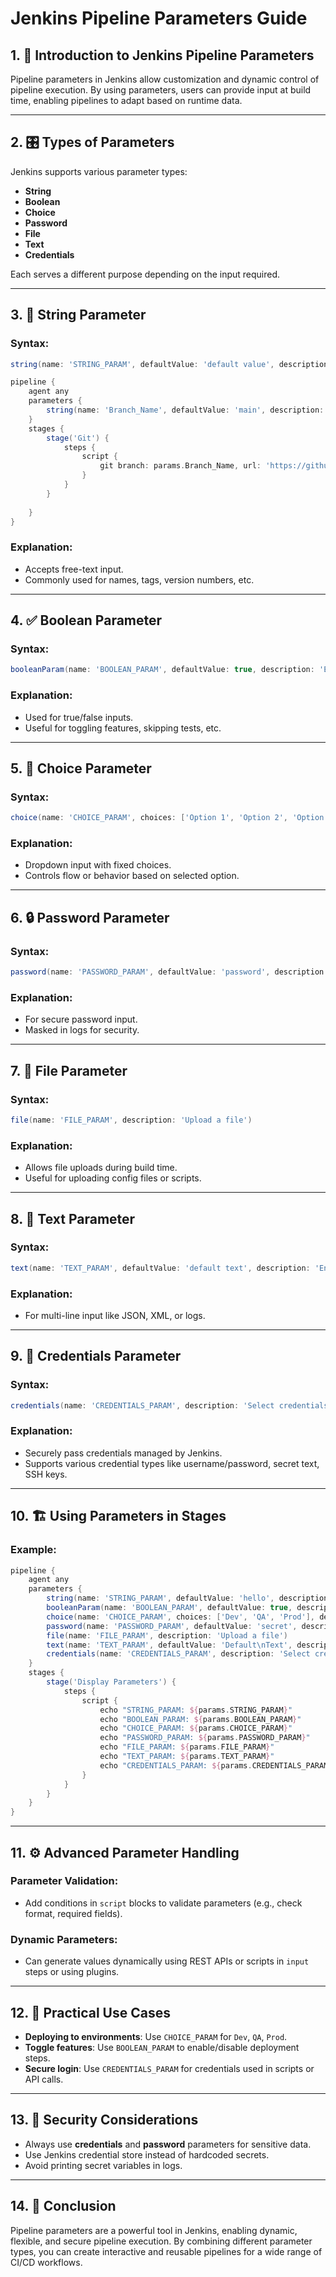 # Jenkins Pipeline Parameters Guide

## 1. 📘 Introduction to Jenkins Pipeline Parameters

Pipeline parameters in Jenkins allow customization and dynamic control of pipeline execution. By using parameters, users can provide input at build time, enabling pipelines to adapt based on runtime data.

---

## 2. 🎛️ Types of Parameters

Jenkins supports various parameter types:
- **String**
- **Boolean**
- **Choice**
- **Password**
- **File**
- **Text**
- **Credentials**

Each serves a different purpose depending on the input required.

---

## 3. 📝 String Parameter

### Syntax:
```groovy
string(name: 'STRING_PARAM', defaultValue: 'default value', description: 'Enter a string value')
```

```groovy
pipeline {
    agent any
    parameters {
        string(name: 'Branch_Name', defaultValue: 'main', description: 'Enter Branch Name')
    }
    stages {
        stage('Git') {
            steps {
                script {
                    git branch: params.Branch_Name, url: 'https://github.com/sawsansalah/FullStack-Blogging-App.git'
                }
            }
        }
        
    }
}

```
### Explanation:
- Accepts free-text input.
- Commonly used for names, tags, version numbers, etc.

---

## 4. ✅ Boolean Parameter

### Syntax:
```groovy
booleanParam(name: 'BOOLEAN_PARAM', defaultValue: true, description: 'Enable or disable something')
```

### Explanation:
- Used for true/false inputs.
- Useful for toggling features, skipping tests, etc.

---

## 5. 🔘 Choice Parameter

### Syntax:
```groovy
choice(name: 'CHOICE_PARAM', choices: ['Option 1', 'Option 2', 'Option 3'], description: 'Select an option')
```

### Explanation:
- Dropdown input with fixed choices.
- Controls flow or behavior based on selected option.

---

## 6. 🔒 Password Parameter

### Syntax:
```groovy
password(name: 'PASSWORD_PARAM', defaultValue: 'password', description: 'Enter your password')
```

### Explanation:
- For secure password input.
- Masked in logs for security.

---

## 7. 📁 File Parameter

### Syntax:
```groovy
file(name: 'FILE_PARAM', description: 'Upload a file')
```

### Explanation:
- Allows file uploads during build time.
- Useful for uploading config files or scripts.

---

## 8. 📄 Text Parameter

### Syntax:
```groovy
text(name: 'TEXT_PARAM', defaultValue: 'default text', description: 'Enter multi-line text')
```

### Explanation:
- For multi-line input like JSON, XML, or logs.

---

## 9. 🔐 Credentials Parameter

### Syntax:
```groovy
credentials(name: 'CREDENTIALS_PARAM', description: 'Select credentials', credentialType: 'com.cloudbees.plugins.credentials.impl.UsernamePasswordCredentialsImpl')
```

### Explanation:
- Securely pass credentials managed by Jenkins.
- Supports various credential types like username/password, secret text, SSH keys.

---

## 10. 🏗️ Using Parameters in Stages

### Example:
```groovy
pipeline {
    agent any
    parameters {
        string(name: 'STRING_PARAM', defaultValue: 'hello', description: 'Enter a string')
        booleanParam(name: 'BOOLEAN_PARAM', defaultValue: true, description: 'Enable or disable')
        choice(name: 'CHOICE_PARAM', choices: ['Dev', 'QA', 'Prod'], description: 'Select environment')
        password(name: 'PASSWORD_PARAM', defaultValue: 'secret', description: 'Enter password')
        file(name: 'FILE_PARAM', description: 'Upload a file')
        text(name: 'TEXT_PARAM', defaultValue: 'Default\nText', description: 'Enter multi-line text')
        credentials(name: 'CREDENTIALS_PARAM', description: 'Select credentials', credentialType: 'com.cloudbees.plugins.credentials.impl.UsernamePasswordCredentialsImpl')
    }
    stages {
        stage('Display Parameters') {
            steps {
                script {
                    echo "STRING_PARAM: ${params.STRING_PARAM}"
                    echo "BOOLEAN_PARAM: ${params.BOOLEAN_PARAM}"
                    echo "CHOICE_PARAM: ${params.CHOICE_PARAM}"
                    echo "PASSWORD_PARAM: ${params.PASSWORD_PARAM}"
                    echo "FILE_PARAM: ${params.FILE_PARAM}"
                    echo "TEXT_PARAM: ${params.TEXT_PARAM}"
                    echo "CREDENTIALS_PARAM: ${params.CREDENTIALS_PARAM}"
                }
            }
        }
    }
}
```

---

## 11. ⚙️ Advanced Parameter Handling

### Parameter Validation:
- Add conditions in `script` blocks to validate parameters (e.g., check format, required fields).

### Dynamic Parameters:
- Can generate values dynamically using REST APIs or scripts in `input` steps or using plugins.

---

## 12. 🧪 Practical Use Cases

- **Deploying to environments**: Use `CHOICE_PARAM` for `Dev`, `QA`, `Prod`.
- **Toggle features**: Use `BOOLEAN_PARAM` to enable/disable deployment steps.
- **Secure login**: Use `CREDENTIALS_PARAM` for credentials used in scripts or API calls.

---

## 13. 🔐 Security Considerations

- Always use **credentials** and **password** parameters for sensitive data.
- Use Jenkins credential store instead of hardcoded secrets.
- Avoid printing secret variables in logs.

---

## 14. 📌 Conclusion

Pipeline parameters are a powerful tool in Jenkins, enabling dynamic, flexible, and secure pipeline execution. By combining different parameter types, you can create interactive and reusable pipelines for a wide range of CI/CD workflows.
